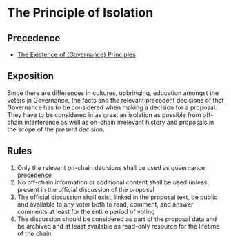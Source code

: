 # The Principle of Isolation

## Precedence

- [The Existence of (Governance) Principles](https://github.com/the-laurel/chain-proposals/blob/main/laurel/ExistenceOfPrinciples.md)

## Exposition

Since there are differences in cultures, upbringing, education amongst the voters in Governance, the facts and the relevant precedent decisions of that Governance has to be considered when making a decision for a proposal.
They have to be considered in as great an isolation as possible from off-chain interference as well as on-chain irrelevant history and proposals in the scope of the present decision.

## Rules

1. Only the relevant on-chain decisions shall be used as governance precedence
2. No off-chain information or additional content shall be used unless present in the official discussion of the proposal
3. The official discussion shall exist, linked in the proposal text, be public and available to any voter both to read, comment, and answer comments at least for the entire period of voting
4. The discussion should be considered as part of the proposal data and be archived and at least available as read-only resource for the lifetime of the chain
